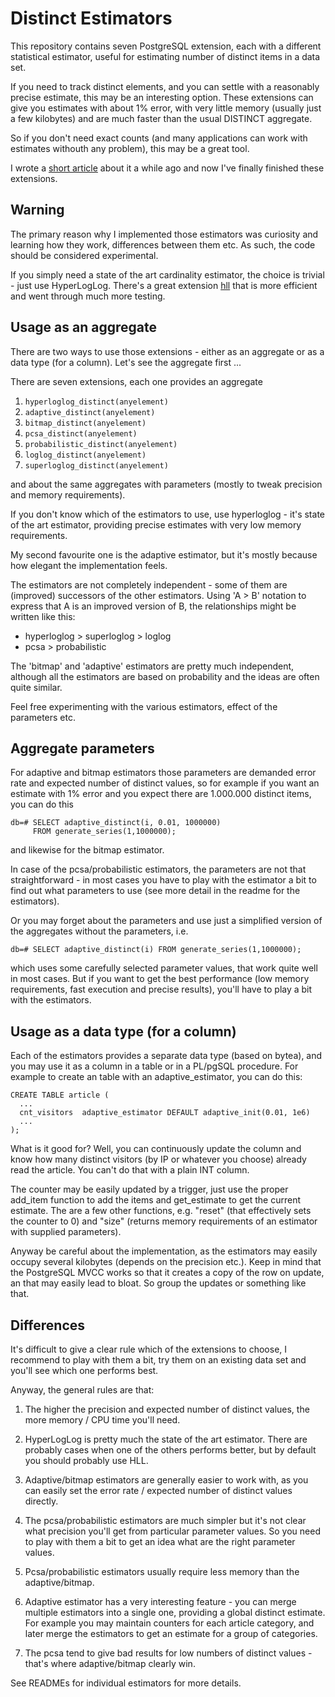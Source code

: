 Distinct Estimators
===================

This repository contains seven PostgreSQL extension, each with
a different statistical estimator, useful for estimating number
of distinct items in a data set.

If you need to track distinct elements, and you can settle with
a reasonably precise estimate, this may be an interesting option.
These extensions can give you estimates with about 1% error, with
very little memory (usually just a few kilobytes) and are much
faster than the usual DISTINCT aggregate.

So if you don't need exact counts (and many applications can work
with estimates withouth any problem), this may be a great tool.

I wrote a [short article](http://www.fuzzy.cz/en/articles/aggregate-functions-for-distinct-estimation/)
about it a while ago and now I've finally finished these extensions.


Warning
-------
The primary reason why I implemented those estimators was curiosity
and learning how they work, differences between them etc. As such, the
code should be considered experimental.

If you simply need a state of the art cardinality estimator, the choice
is trivial - just use HyperLogLog. There's a great extension [hll](https://github.com/citusdata/postgresql-hll)
that is more efficient and went through much more testing.


Usage as an aggregate
---------------------
There are two ways to use those extensions - either as an aggregate
or as a data type (for a column). Let's see the aggregate first ...

There are seven extensions, each one provides an aggregate

1. `hyperloglog_distinct(anyelement)`
2. `adaptive_distinct(anyelement)`
3. `bitmap_distinct(anyelement)`
4. `pcsa_distinct(anyelement)`
5. `probabilistic_distinct(anyelement)`
6. `loglog_distinct(anyelement)`
7. `superloglog_distinct(anyelement)`

and about the same aggregates with parameters (mostly to tweak precision
and memory requirements).

If you don't know which of the estimators to use, use hyperloglog - it's
state of the art estimator, providing precise estimates with very low memory
requirements.

My second favourite one is the adaptive estimator, but it's mostly
because how elegant the implementation feels.

The estimators are not completely independent - some of them are
(improved) successors of the other estimators. Using 'A > B' notation
to express that A is an improved version of B, the relationships might
be written like this:

* hyperloglog > superloglog > loglog
* pcsa > probabilistic

The 'bitmap' and 'adaptive' estimators are pretty much independent,
although all the estimators are based on probability and the ideas are
often quite similar.

Feel free experimenting with the various estimators, effect of the
parameters etc.


Aggregate parameters
--------------------
For adaptive and bitmap estimators those parameters are demanded error
rate and expected number of distinct values, so for example if you want
an estimate with 1% error and you expect there are 1.000.000 distinct
items, you can do this

    db=# SELECT adaptive_distinct(i, 0.01, 1000000)
         FROM generate_series(1,1000000);

and likewise for the bitmap estimator.

In case of the pcsa/probabilistic estimators, the parameters are not
that straightforward - in most cases you have to play with the
estimator a bit to find out what parameters to use (see more detail
in the readme for the estimators).

Or you may forget about the parameters and use just a simplified
version of the aggregates without the parameters, i.e.

    db=# SELECT adaptive_distinct(i) FROM generate_series(1,1000000);

which uses some carefully selected parameter values, that work quite
well in most cases. But if you want to get the best performance (low
memory requirements, fast execution and precise results), you'll have
to play a bit with the estimators.


Usage as a data type (for a column)
-----------------------------------
Each of the estimators provides a separate data type (based on bytea),
and you may use it as a column in a table or in a PL/pgSQL procedure.
For example to create an table with an adaptive_estimator, you can
do this:

    CREATE TABLE article (
      ...
      cnt_visitors  adaptive_estimator DEFAULT adaptive_init(0.01, 1e6)
      ...
    );

What is it good for? Well, you can continuously update the column and
know how many distinct visitors (by IP or whatever you choose) already
read the article. You can't do that with a plain INT column.

The counter may be easily updated by a trigger, just use the proper 
add_item function to add the items and get_estimate to get the current
estimate. The are a few other functions, e.g. "reset" (that effectively
sets the counter to 0) and "size" (returns memory requirements of an
estimator with supplied parameters).

Anyway be careful about the implementation, as the estimators may
easily occupy several kilobytes (depends on the precision etc.). Keep
in mind that the PostgreSQL MVCC works so that it creates a copy of
the row on update, an that may easily lead to bloat. So group the
updates or something like that.


Differences
-----------
It's difficult to give a clear rule which of the extensions to choose,
I recommend to play with them a bit, try them on an existing data set
and you'll see which one performs best.

Anyway, the general rules are that:

1. The higher the precision and expected number of distinct values,
   the more memory / CPU time you'll need.

2. HyperLogLog is pretty much the state of the art estimator. There
   are probably cases when one of the others performs better, but
   by default you should probably use HLL.

3. Adaptive/bitmap estimators are generally easier to work with, as
   you can easily set the error rate / expected number of distinct
   values directly.

4. The pcsa/probabilistic estimators are much simpler but it's not clear
   what precision you'll get from particular parameter values. So you
   need to play with them a bit to get an idea what are the right
   parameter values.

5. Pcsa/probabilistic estimators usually require less memory than
     the adaptive/bitmap.

6. Adaptive estimator has a very interesting feature - you can
   merge multiple estimators into a single one, providing a global
   distinct estimate. For example you may maintain counters for
   each article category, and later merge the estimators to get
   an estimate for a group of categories.

7. The pcsa tend to give bad results for low numbers of distinct
   values - that's where adaptive/bitmap clearly win.

See READMEs for individual estimators for more details.
